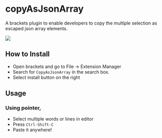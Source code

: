 # copyAsJsonArray

A brackets plugin to enable developers to copy the multiple selection as escaped json array elements.

![](https://i.imgur.com/BphBIE6.gif)

## How to Install

 - Open brackets and go to File -> Extension Manager
 - Search for `CopyAsJsonArray` in the search box.
 - Select install button on the right


## Usage

### Using pointer,

 - Select multiple words or lines in editor
 - Press `Ctrl-Shift-C`
 - Paste it anywhere!
